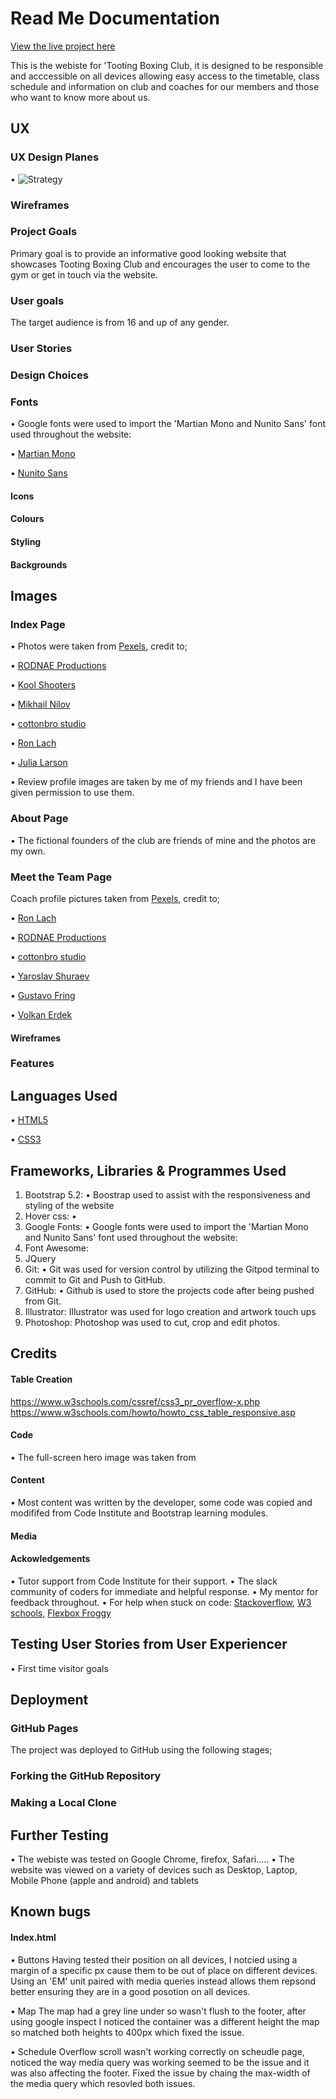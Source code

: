 # Read Me Documentation

[View the live project here]()

This is the webiste for 'Tooting Boxing Club, it is designed to be responsible and acccessible on all devices allowing easy access to the timetable, class schedule and information on club and coaches for our members and those who want to know more about us.

## UX

### UX Design Planes

• ![Strategy]()



### Wireframes



### Project Goals

Primary goal is to provide an informative good looking website that showcases Tooting Boxing Club and encourages the user to come to the gym or get in touch via the website.

### User goals

The target audience is from 16 and up of any gender.

### User Stories

### Design Choices

### Fonts

• Google fonts were used to import the 'Martian Mono and Nunito Sans' font used throughout the website:

• [Martian Mono](https://fonts.google.com/specimen/Martian+Mono?query=martian)

• [Nunito Sans](https://fonts.google.com/specimen/Nunito+Sans?query=nunito+sans)

#### Icons

#### Colours

#### Styling

#### Backgrounds

## Images

### Index Page
• Photos were taken from [Pexels](https://www.pexels.com/), credit to;

• [RODNAE Productions](https://www.pexels.com/@rodnae-prod/)

• [Kool Shooters](https://www.pexels.com/@kool-shooters/)

• [Mikhail Nilov](https://www.pexels.com/@mikhail-nilov/)

• [cottonbro studio](https://www.pexels.com/@cottonbro/)

• [Ron Lach](https://www.pexels.com/@ron-lach/)

• [Julia Larson](https://www.pexels.com/@julia-larson/)

• Review profile images are taken by me of my friends and I have been given permission to use them.

### About Page
• The fictional founders of the club are friends of mine and the photos are my own.

### Meet the Team Page
Coach profile pictures taken from [Pexels](https://www.pexels.com/), credit to;

• [Ron Lach](https://www.pexels.com/@ron-lach/)

• [RODNAE Productions](https://www.pexels.com/@rodnae-prod/)

• [cottonbro studio](https://www.pexels.com/@cottonbro/)

• [Yaroslav Shuraev](https://www.pexels.com/@yaroslav-shuraev/)

• [Gustavo Fring](https://www.pexels.com/@gustavo-fring/)

• [Volkan Erdek](https://www.pexels.com/@volkan-erdek-311029/)

#### Wireframes

### Features

## Languages Used
• [HTML5](https://en.wikipedia.org/wiki/HTML)

• [CSS3](https://en.wikipedia.org/wiki/CSS)

## Frameworks, Libraries & Programmes Used

1. Bootstrap 5.2:
    • Boostrap used to assist with the responsiveness and styling of the website
2. Hover css:
    • 
3. Google Fonts:
    • Google fonts were used to import the 'Martian Mono and Nunito Sans' font used throughout the website:
4. Font Awesome:
5. JQuery
6. Git:
    • Git was used for version control by utilizing the Gitpod terminal to commit to Git and Push to GitHub.
7. GitHub:
    • Github is used to store the projects code after being pushed from Git.
8. Illustrator:
    Illustrator was used for logo creation and artwork touch ups
9. Photoshop:
    Photoshop was used to cut, crop and edit photos.

## Credits

#### Table Creation
https://www.w3schools.com/cssref/css3_pr_overflow-x.php 
https://www.w3schools.com/howto/howto_css_table_responsive.asp

#### Code 

• The full-screen hero image was taken from 

#### Content

• Most content was written by the developer, some code was copied and modififed from Code Institute and Bootstrap learning modules.

#### Media


#### Ackowledgements 

• Tutor support from Code Institute for their support.
• The slack community of coders for immediate and helpful response.
• My mentor for feedback throughout.
• For help when stuck on code: [Stackoverflow](https://stackoverflow.com/), [W3 schools](https://www.w3schools.com/), [Flexbox Froggy](https://flexboxfroggy.com/)

## Testing User Stories from User Experiencer 

• First time visitor goals

## Deployment

### GitHub Pages

The project was deployed to GitHub using the following stages;

### Forking the GitHub Repository

### Making a Local Clone

## Further Testing 

• The webiste was tested on Google Chrome, firefox, Safari.....
• The website was viewed on a variety of devices such as Desktop, Laptop, Mobile Phone (apple and android) and tablets

## Known bugs

#### Index.html

• Buttons
    Having tested their position on all devices, I notcied using a margin of a specific px cause them to be out of place on different devices. Using an 'EM' unit paired with media queries instead allows them repsond better ensuring they are in a good posotion on all devices. 

• Map
    The map had a grey line under so wasn't flush to the footer, after using google inspect I noticed the container was a different height the map so matched both heights to 400px which fixed the issue.

• Schedule
    Overflow scroll wasn't working correctly on scheudle page, noticed the way media query was working seemed to be the issue and it was also affecting the footer. Fixed the issue by chaing the max-width of the media query which resovled both issues.

